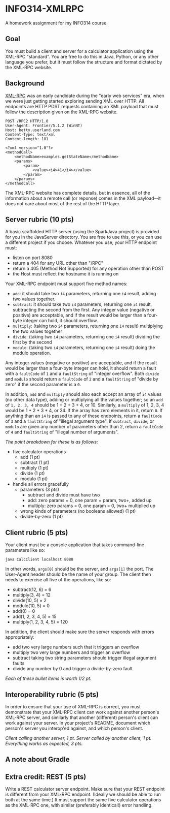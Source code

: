 # INFO314-XMLRPC
A homework assignment for my INFO314 course.

## Goal
You must build a client and server for a calculator application using the XML-RPC "standard". You are free to do this in Java, Python, or any other language you prefer, but it must follow the structure and format dictated by the XML-RPC website.

## Background
[XML-RPC](http://xmlrpc.com/) was an early candidate during the "early web services" era, when we were just getting started exploring sending XML over HTTP. All endpoints are HTTP POST requests containing an XML payload that must follow the description given on the XML-RPC website.

```
POST /RPC2 HTTP/1.0
User-Agent: Frontier/5.1.2 (WinNT)
Host: betty.userland.com
Content-Type: text/xml
Content-length: 181

<?xml version="1.0"?>
<methodCall>
    <methodName>examples.getStateName</methodName>
    <params>
        <param>
            <value><i4>41</i4></value>
        </param>
    </params>
</methodCall>
```

The XML-RPC website has complete details, but in essence, all of the information about a remote call (or reponse) comes in the XML payload--it does not care about most of the rest of the HTTP layer.

## Server rubric (10 pts)

A basic scaffolded HTTP server (using the SparkJava project) is provided for you in the JavaServer directory. You are free to use this, or you can use a different project if you choose. Whatever you use, your HTTP endpoint must:

* listen on port 8080
* return a 404 for any URL other than "/RPC"
* return a 405 (Method Not Supported) for any operation other than POST
* the Host must reflect the hostname it is running on

Your XML-RPC endpoint must support five method names:

* `add`: it should take two `i4` parameters, returning one `i4` result, adding two values together. 
* `subtract`: it should take two `i4` parameters, returning one `i4` result, subtracting the second from the first. Any integer value (negative or positive) are acceptable, and if the result would be larger than a four-byte integer can hold, it should overflow.
* `multiply`: (taking two `i4` parameters, returning one `i4` result) multiplying the two values together
* `divide`: (taking two `i4` parameters, returning one `i4` result) dividing the first by the second
* `modulo`: (taking two `i4` parameters, returning one `i4` result) doing the modulo operation.

Any integer values (negative or positive) are acceptable, and if the result would be larger than a four-byte integer can hold, it should return a fault with a `faultCode` of `1` and a `faultString` of "integer overflow". Both `divide` and `modulo` should return a `faultCode` of `2` and a `faultString` of "divide by zero" if the second parameter is a `0`.

In addition, `add` and `multiply` should also each accept an array of `i4` values (no other data type), adding or multiplying all the values together; so an `add` of `1, 2, 3, 4` should be 1 + 2 + 3 + 4, or 10. Similarly, a `multiply` of 1, 2, 3, 4 would be 1 * 2 * 3 * 4, or 24. If the array has zero elements in it, return `0`. If anything than an `i4` is passed to any of these endpoints, return a `faultCode` of `3` and a `faultString` of "illegal argument type". If `subtract`, `divide`, or `modulo` are given any number of parameters other than 2, return a `faultCode` of `4` and `faultString` of "illegal number of arguments".

*The point breakdown for these is as follows:*

* five calculator operations
    * add (1 pt)
    * subtract (1 pt)
    * multiply (1 pt)
    * divide (1 pt)
    * modulo (1 pt)
* handle all errors gracefully
    * parameters (3 pts)
        * subtract and divide must have two
        * add: zero params = 0, one param = param, two+, added up
        * multiply: zero params = 0, one param = 0, two+ multiplied up
    * wrong kinds of parameters (no booleans allowed) (1 pt)
    * divide-by-zero (1 pt)

## Client rubric (5 pts)

Your client must be a console application that takes command-line parameters like so:

`java CalcClient localhost 8080`

In other words, `args[0]` should be the server, and `args[1]` the port. The User-Agent header should be the name of your group. The client then needs to exercise all five of the operations, like so:

* subtract(12, 6) = 6
* multiply(3, 4) = 12
* divide(10, 5) = 2
* modulo(10, 5) = 0
* add(0) = 0
* add(1, 2, 3, 4, 5) = 15
* multiply(1, 2, 3, 4, 5) = 120

In addition, the client should make sure the server responds with errors appropriately:

* add two very large numbers such that it triggers an overflow
* multiply two very large numbers and trigger an overflow
* subtract taking two string parameters should trigger illegal argument faults
* divide any number by 0 and trigger a divide-by-zero fault

*Each of these bullet items is worth 1/2 pt.*

## Interoperability rubric (5 pts)

In order to ensure that your use of XML-RPC is correct, you must demonstrate that your XML-RPC client can work against another person's XML-RPC server, and similarly that another (different) person's client can work against your server. In your project's README, document which person's server you interop'ed against, and which person's client.

*Client calling another server, 1 pt. Server called by another client, 1 pt. Everything works as expected, 3 pts.*

## A note about Gradle



## Extra credit: REST (5 pts)

Write a REST calculator server endpoint. Make sure that your REST endpoint is different from your XML-RPC endpoint. (Ideally we should be able to run both at the same time.) It must support the same five calculator operations as the XML-RPC one, with similar (preferably identical!) error handling.
